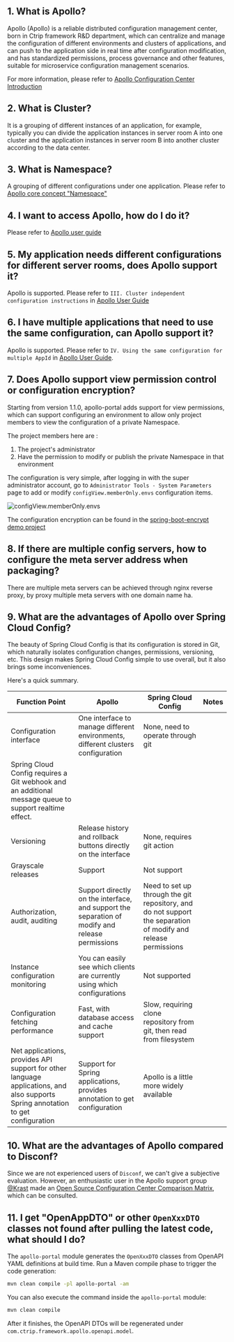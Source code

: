 ## 1. What is Apollo?
Apollo (Apollo) is a reliable distributed configuration management center, born in Ctrip framework R&D department, which can centralize and manage the configuration of different environments and clusters of applications, and can push to the application side in real time after configuration modification, and has standardized permissions, process governance and other features, suitable for microservice configuration management scenarios.

For more information, please refer to [Apollo Configuration Center Introduction](en/design/apollo-introduction)

## 2. What is Cluster?
It is a grouping of different instances of an application, for example, typically you can divide the application instances in server room A into one cluster and the application instances in server room B into another cluster according to the data center.

## 3. What is Namespace?
A grouping of different configurations under one application.
Please refer to [Apollo core concept "Namespace"](en/design/apollo-core-concept-namespace)

## 4. I want to access Apollo, how do I do it?
Please refer to [Apollo user guide](en/portal/apollo-user-guide)

## 5. My application needs different configurations for different server rooms, does Apollo support it?
Apollo is supported. Please refer to `III. Cluster independent configuration instructions` in [Apollo User Guide](en/portal/apollo-user-guide?id=iii-cluster-independent-configuration-instructions)

## 6. I have multiple applications that need to use the same configuration, can Apollo support it?
Apollo is supported. Please refer to `IV. Using the same configuration for multiple AppId` in [Apollo User Guide](en/portal/apollo-user-guide?id=iv-using-the-same-configuration-for-multiple-appid).

## 7. Does Apollo support view permission control or configuration encryption?
Starting from version 1.1.0, apollo-portal adds support for view permissions, which can support configuring an environment to allow only project members to view the configuration of a private Namespace.

The project members here are :
1. The project's administrator
2. Have the permission to modify or publish the private Namespace in that environment

The configuration is very simple, after logging in with the super administrator account, go to `Administrator Tools - System Parameters` page to add or modify `configView.memberOnly.envs` configuration items.

![configView.memberOnly.envs](https://user-images.githubusercontent.com/837658/46456519-c155e100-c7e1-11e8-969b-8f332379fa29.png)

The configuration encryption can be found in the [spring-boot-encrypt demo project](https://github.com/ctripcorp/apollo-use-cases/tree/master/spring-boot-encrypt)

## 8. If there are multiple config servers, how to configure the meta server address when packaging?
There are multiple meta servers can be achieved through nginx reverse proxy, by proxy multiple meta servers with one domain name ha.

## 9. What are the advantages of Apollo over Spring Cloud Config?
The beauty of Spring Cloud Config is that its configuration is stored in Git, which naturally isolates configuration changes, permissions, versioning, etc. This design makes Spring Cloud Config simple to use overall, but it also brings some inconveniences.

Here's a quick summary.

| Function Point                                               | Apollo                                                       | Spring Cloud Config                                          | Notes |
| ------------------------------------------------------------ | ------------------------------------------------------------ | ------------------------------------------------------------ | ----- |
| Configuration interface                                      | One interface to manage different environments, different clusters configuration | None, need to operate through git                            |       |
| Spring Cloud Config requires a Git webhook and an additional message queue to support realtime effect. |                                                              |                                                              |       |
| Versioning                                                   | Release history and rollback buttons directly on the interface | None, requires git action                                    |       |
| Grayscale releases                                           | Support                                                      | Not support                                                  |       |
| Authorization, audit, auditing                               | Support directly on the interface, and support the separation of modify and release permissions | Need to set up through the git repository, and do not support the separation of modify and release permissions |       |
| Instance configuration monitoring                            | You can easily see which clients are currently using which configurations | Not supported                                                |       |
| Configuration fetching performance                           | Fast, with database access and cache support                 | Slow, requiring clone repository from git, then read from filesystem |       |
| Net applications, provides API support for other language applications, and also supports Spring annotation to get configuration | Support for Spring applications, provides annotation to get configuration | Apollo is a little more widely available                     |       |

## 10. What are the advantages of Apollo compared to Disconf?

Since we are not experienced users of `Disconf`, we can't give a subjective evaluation.
However, an enthusiastic user in the Apollo support group [@Krast](https://github.com/krast) made an [Open Source Configuration Center Comparison Matrix](https://github.com/apolloconfig/apollo/files/983064/default.pdf), which can be consulted.

## 11. I get "OpenAppDTO" or other `OpenXxxDTO` classes not found after pulling the latest code, what should I do?
The `apollo-portal` module generates the `OpenXxxDTO` classes from OpenAPI YAML definitions at build time.
Run a Maven compile phase to trigger the code generation:

```bash
mvn clean compile -pl apollo-portal -am
```

You can also execute the command inside the `apollo-portal` module:

```bash
mvn clean compile
```

After it finishes, the OpenAPI DTOs will be regenerated under `com.ctrip.framework.apollo.openapi.model`.
